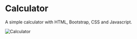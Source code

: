 # 								Calculator

A simple calculator with HTML, Bootstrap, CSS and Javascript.

![Calculator](https://user-images.githubusercontent.com/59345979/107161369-0e7e8a80-697b-11eb-8c7d-7689db9b1151.png)
